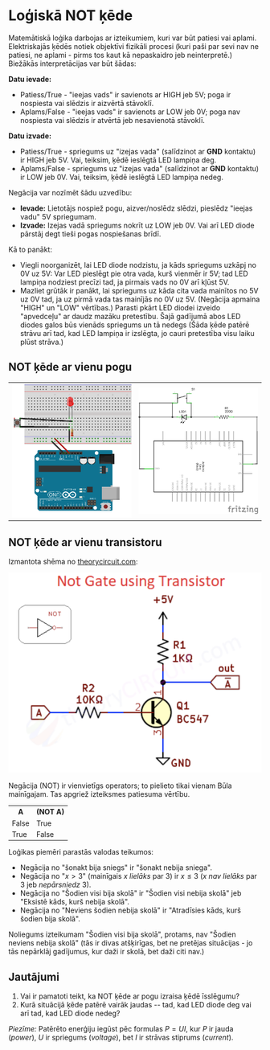 # Loģiskā NOT ķēde

Matemātiskā loģika darbojas ar izteikumiem, kuri var būt patiesi vai aplami.
Elektriskajās ķēdēs notiek objektīvi fizikāli 
procesi (kuri paši par sevi nav ne patiesi, ne aplami - 
pirms tos kaut kā nepaskaidro jeb neinterpretē.)
Biežākās interpretācijas var būt šādas: 

**Datu ievade:**

* Patiess/True - "ieejas vads" ir savienots ar HIGH jeb 5V; poga ir nospiesta vai slēdzis ir aizvērtā 
  stāvoklī. 
* Aplams/False - "ieejas vads" ir savienots ar LOW jeb 0V; poga nav nospiesta vai slēdzis ir atvērtā
  jeb nesavienotā stāvoklī. 

**Datu izvade:** 

* Patiess/True - spriegums uz "izejas vada" (salīdzinot ar **GND** kontaktu) ir HIGH jeb 5V. 
  Vai, teiksim, ķēdē ieslēgtā LED lampiņa deg. 
* Aplams/False - spriegums uz "izejas vada" (salīdzinot ar **GND** kontaktu) ir LOW jeb 0V. 
  Vai, teiksim, ķēdē ieslēgtā LED lampiņa nedeg. 

Negācija var nozīmēt šādu uzvedību: 

* **Ievade:** Lietotājs nospiež pogu, aizver/noslēdz slēdzi, 
  pieslēdz "ieejas vadu" 5V spriegumam. 
* **Izvade:** Izejas vadā spriegums nokrīt uz LOW jeb 0V. 
  Vai arī LED diode pārstāj degt tieši pogas nospiešanas brīdī.

Kā to panākt: 

* Viegli noorganizēt, lai LED diode nodzistu, ja kāds spriegums 
  uzkāpj no 0V uz 5V: Var LED pieslēgt pie otra vada, kurš vienmēr ir 5V; 
  tad LED lampiņa nodziest precīzi tad, ja pirmais vads no 0V arī kļūst 5V. 
* Mazliet grūtāk ir panākt, lai spriegums uz kāda cita vada mainītos no 5V uz 0V tad, 
  ja uz pirmā vada tas mainījās no 0V uz 5V. (Negācija apmaina "HIGH" un "LOW" vērtības.)
  Parasti  pkārt LED diodei izveido "apvedceļu" ar daudz mazāku pretestību. 
  Šajā gadījumā abos LED diodes galos būs vienāds spriegums un tā nedegs 
  (Šāda ķēde patērē strāvu arī tad, kad LED lampiņa ir izslēgta, jo cauri pretestība
  visu laiku plūst strāva.)


## NOT ķēde ar vienu pogu

<table>
  <tr>
    <td><img src="NotGateButton_bb.png" width="300px"/></td>
    <td><img src="NotGateButton_schem.png" width="300px"/></td>
  </tr>
</table>


## NOT ķēde ar vienu transistoru

Izmantota shēma no [theorycircuit.com](https://theorycircuit.com/digital-electronics/design-logic-gates-using-transistors/): 

![](NotGate_schem.png)

Negācija (NOT) ir vienvietīgs operators; to pielieto tikai vienam 
Būla mainīgajam. Tas apgriež izteiksmes patiesuma vērtību. 

<table>
<tr><th>A</th><th>(NOT A)</th></tr>
<tr><td>False</td><td>True</td></tr>
<tr><td>True</td><td>False</td></tr>
</table>

Loģikas piemēri parastās valodas teikumos: 

* Negācija no "šonakt bija sniegs" ir "šonakt nebija sniega". 
* Negācija no "$x > 3$" (mainīgais $x$ *lielāks* par $3$) ir $x \leq 3$ 
  ($x$ *nav lielāks* par $3$ jeb *nepārsniedz* $3$). 
* Negācija no "Šodien visi bija skolā" ir "Šodien visi nebija skolā" jeb 
  "Eksistē kāds, kurš nebija skolā".
* Negācija no "Neviens šodien nebija skolā" ir "Atradīsies kāds, kurš 
  šodien bija skolā".

Noliegums izteikumam "Šodien visi bija skolā", protams, nav 
"Šodien neviens nebija skolā" (tās ir divas atšķirīgas, bet ne pretējas 
situācijas - jo tās nepārklāj gadījumus, kur daži ir skolā, bet daži citi nav.)



## Jautājumi 

1. Vai ir pamatoti teikt, ka NOT ķēde ar pogu izraisa ķēdē īsslēgumu? 
2. Kurā situācijā ķēde patērē vairāk jaudas -- tad, kad LED diode 
   deg vai arī tad, kad LED diode nedeg? 
   
*Piezīme:* Patērēto enerģiju iegūst pēc formulas 
$P = UI$, kur $P$ ir jauda (*power*), $U$ ir spriegums (*voltage*), 
bet $I$ ir strāvas stiprums (*current*). 
